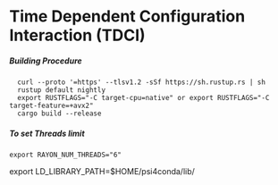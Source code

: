 # Time Dependent Configuration Interaction (TDCI)


##### Building Procedure 
```
  curl --proto '=https' --tlsv1.2 -sSf https://sh.rustup.rs | sh
  rustup default nightly
  export RUSTFLAGS="-C target-cpu=native" or export RUSTFLAGS="-C target-feature=+avx2"
  cargo build --release
```


##### To set Threads limit 
```
export RAYON_NUM_THREADS="6"
```




export LD_LIBRARY_PATH=$HOME/psi4conda/lib/
